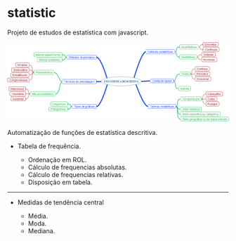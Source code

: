 # statistic
Projeto de estudos de estatística com javascript.

![inicial](https://raw.githubusercontent.com/rlimax/statistic/master/img/modelo.png)

Automatização de funções de estatística descritiva.

<ul>
<li>Tabela de frequência.</li>
  <ul>
    <li>Ordenação em ROL.</li>
    <li>Cálculo de frequencias absolutas.</li>
    <li>Cálculo de frequencias relativas.</li>
    <li>Disposição em tabela.</li>
  </ul>
</ul>

<hr>

<ul>
<li>Medidas de tendência central</li>
  <ul>
    <li>Média.</li>
    <li>Moda.</li>
    <li>Mediana.</li>
  </ul>
</ul>
